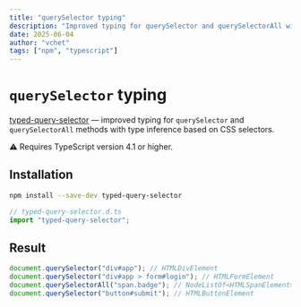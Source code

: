 ```yaml
---
title: "querySelector typing"
description: "Improved typing for querySelector and querySelectorAll with typed-query-selector for accurate output of element types based on CSS selectors in TypeScript."
date: 2025-06-04
author: "vchet"
tags: ["npm", "typescript"]
---
```


# `querySelector` typing

[typed-query-selector](https://www.npmjs.com/package/typed-query-selector) — improved typing for `querySelector` and `querySelectorAll` methods with type inference based on CSS selectors.

⚠️ Requires TypeScript version 4.1 or higher.

## Installation

```bash
npm install --save-dev typed-query-selector
```

```ts
// typed-query-selector.d.ts
import "typed-query-selector";
```

## Result

```ts
document.querySelector("div#app"); // HTMLDivElement
document.querySelector("div#app > form#login"); // HTMLFormElement
document.querySelectorAll("span.badge"); // NodeListOf<HTMLSpanElement>
document.querySelector("button#submit"); // HTMLButtonElement
```
